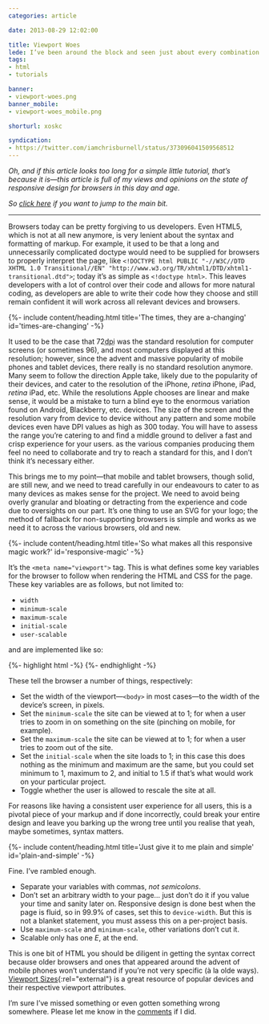 ```yaml
---
categories: article

date: 2013-08-29 12:02:00

title: Viewport Woes
lede: I’ve been around the block and seen just about every combination of variables and syntax in viewport meta tags. What’s the correct way to go about it? And maybe I’ll comment on the state of browsers today as well.
tags:
- html
- tutorials

banner:
- viewport-woes.png
banner_mobile:
- viewport-woes_mobile.png

shorturl: xoskc

syndication:
- https://twitter.com/iamchrisburnell/status/373096041509568512
---
```



*Oh, and if this article looks too long for a simple little tutorial, that’s because it is—this article is full of my views and opinions on the state of responsive design for browsers in this day and age.*

*So [click here](#plain-and-simple) if you want to jump to the main bit.*


--------


Browsers today can be pretty forgiving to us developers. Even HTML5, which is not at all new anymore, is very lenient about the syntax and formatting of markup. For example, it used to be that a long and unnecessarily complicated doctype would need to be supplied for browsers to properly interpret the page, like `<!DOCTYPE html PUBLIC "-//W3C//DTD XHTML 1.0 Transitional//EN" "http://www.w3.org/TR/xhtml1/DTD/xhtml1-transitional.dtd">`; today it’s as simple as `<!doctype html>`. This leaves developers with a lot of control over their code and allows for more natural coding, as developers are able to write their code how they choose and still remain confident it will work across all relevant devices and browsers.


{%- include content/heading.html title='The times, they are a-changing' id='times-are-changing' -%}

It used to be the case that 72<abbr title="dots-per-inch">dpi</abbr> was the standard resolution for computer screens (or sometimes 96), and most computers displayed at this resolution; however, since the advent and massive popularity of mobile phones and tablet devices, there really is no standard resolution anymore. Many seem to follow the direction Apple take, likely due to the popularity of their devices, and cater to the resolution of the iPhone, *retina* iPhone, iPad, *retina* iPad, etc. While the resolutions Apple chooses are linear and make sense, it would be a mistake to turn a blind eye to the enormous variation found on Android, Blackberry, etc. devices. The size of the screen and the resolution vary from device to device without any pattern and some mobile devices even have DPI values as high as 300 today. You will have to assess the range you’re catering to and find a middle ground to deliver a fast and crisp experience for your users. as the various companies producing them feel no need to collaborate and try to reach a standard for this, and I don’t think it’s necessary either.

This brings me to my point—that mobile and tablet browsers, though solid, are still new, and we need to tread carefully in our endeavours to cater to as many devices as makes sense for the project. We need to avoid being overly granular and bloating or detracting from the experience and code due to oversights on our part. It’s one thing to use an SVG for your logo; the method of fallback for non-supporting browsers is simple and works as we need it to across the various browsers, old and new.


{%- include content/heading.html title='So what makes all this responsive magic work?' id='responsive-magic' -%}

It’s the `<meta name="viewport">` tag. This is what defines some key variables for the browser to follow when rendering the HTML and CSS for the page. These key variables are as follows, but not limited to:

- `width`
- `minimum-scale`
- `maximum-scale`
- `initial-scale`
- `user-scalable`

and are implemented like so:

{%- highlight html -%}
<meta name="viewport" content="width=device-width, minimum-scale=1, maximum-scale=1, initial-scale=1, user-scalable=0">
{%- endhighlight -%}

These tell the browser a number of things, respectively:

- Set the width of the viewport—`<body>` in most cases—to the width of the device’s screen, in pixels.
- Set the `minimum-scale` the site can be viewed at to 1; for when a user tries to zoom in on something on the site (pinching on mobile, for example).
- Set the `maximum-scale` the site can be viewed at to 1; for when a user tries to zoom out of the site.
- Set the `initial-scale` when the site loads to 1; in this case this does nothing as the minimum and maximum are the same, but you could set minimum to 1, maximum to 2, and initial to 1.5 if that’s what would work on your particular project.
- Toggle whether the user is allowed to rescale the site at all.

For reasons like having a consistent user experience for all users, this is a pivotal piece of your markup and if done incorrectly, could break your entire design and leave you barking up the wrong tree until you realise that yeah, maybe sometimes, syntax matters.


{%- include content/heading.html title='Just give it to me plain and simple' id='plain-and-simple' -%}

Fine. I’ve rambled enough.

- Separate your variables with commas, *not semicolons*.
- Don’t set an arbitrary width to your page… just don’t do it if you value your time and sanity later on. Responsive design is done best when the page is fluid, so in 99.9% of cases, set this to `device-width`. But this is not a blanket statement, you must assess this on a per-project basis.
- Use `maximum-scale` and `minimum-scale`, other variations don’t cut it.
- Scalable only has one *E*, at the end.

This is one bit of HTML you should be diligent in getting the syntax correct because older browsers and ones that appeared around the advent of mobile phones won’t understand if you’re not very specific (à la olde ways). [Viewport Sizes](http://viewportsizes.com/ "Viewport Sizes"){:rel="external"} is a great resource of popular devices and their respective viewport attributes.

I’m sure I’ve missed something or even gotten something wrong somewhere. Please let me know in the [comments](#comments) if I did.
